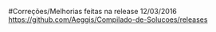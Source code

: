 #Correções/Melhorias feitas na release 12/03/2016
https://github.com/Aeggis/Compilado-de-Solucoes/releases
